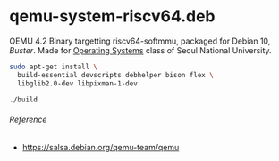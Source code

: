 qemu-system-riscv64.deb
========
QEMU 4.2 Binary targetting riscv64-softmmu, packaged for Debian 10, *Buster*.
Made for [Operating Systems] class of Seoul National University.

```bash
sudo apt-get install \
  build-essential devscripts debhelper bison flex \
  libglib2.0-dev libpixman-1-dev

./build
```

###### Reference
- https://salsa.debian.org/qemu-team/qemu

[Operating Systems]: http://csl.snu.ac.kr/courses/4190.307/2020-1/
